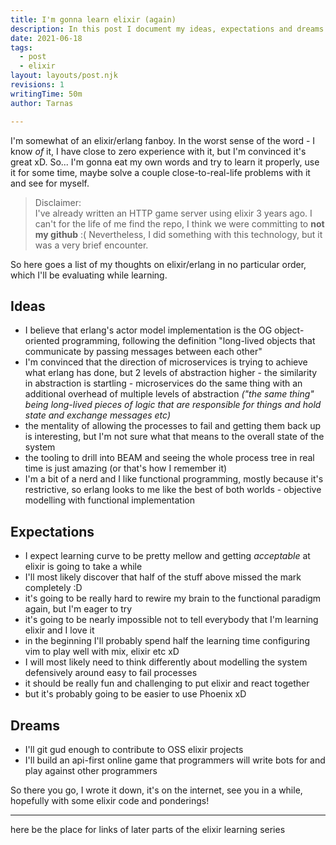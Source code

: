 ```yaml
---
title: I'm gonna learn elixir (again)
description: In this post I document my ideas, expectations and dreams of elixir BEFORE I take anoter dive into the stack stack.
date: 2021-06-18
tags:
  - post
  - elixir
layout: layouts/post.njk
revisions: 1
writingTime: 50m
author: Tarnas

---
```


I'm somewhat of an elixir/erlang fanboy.
In the worst sense of the word - I know *of*  it, I have close to zero experience with it, but I'm convinced it's great xD.
So... I'm gonna eat my own words and try to learn it properly, use it for some time, maybe solve a couple close-to-real-life problems with it and see for myself.

> Disclaimer:<br/>
> I've already written an HTTP game server using elixir 3 years ago.
I can't for the life of me find the repo, I think we were committing to **not my github** :(
Nevertheless, I did something with this technology, but it was a very brief encounter.

So here goes a list of my thoughts on elixir/erlang in no particular order, which I'll be evaluating while learning.

## Ideas

* I believe that erlang's actor model implementation is the OG object-oriented programming, following the definition "long-lived objects that communicate by passing messages between each other"
* I'm convinced that the direction of microservices is trying to achieve what erlang has done, but 2 levels of abstraction higher - the similarity in abstraction is startling - microservices do the same thing with an additional overhead of multiple levels of abstraction *("the same thing" being long-lived pieces of logic that are responsible for things and hold state and exchange messages etc)*
* the mentality of allowing the processes to fail and getting them back up is interesting, but I'm not sure what that means to the overall state of the system
* the tooling to drill into BEAM and seeing the whole process tree in real time is just amazing (or that's how I remember it)
* I'm a bit of a nerd and I like functional programming, mostly because it's restrictive, so erlang looks to me like the best of both worlds - objective modelling with functional implementation

## Expectations

* I expect learning curve to be pretty mellow and getting *acceptable* at elixir is going to take a while
* I'll most likely discover that half of the stuff above missed the mark completely :D
* it's going to be really hard to rewire my brain to the functional paradigm again, but I'm eager to try
* it's going to be nearly impossible not to tell everybody that I'm learning elixir and I love it
* in the beginning I'll probably spend half the learning time configuring vim to play well with mix, elixir etc xD
* I will most likely need to think differently about modelling the system defensively around easy to fail processes
* it should be really fun and challenging to put elixir and react together
* but it's probably going to be easier to use Phoenix xD

## Dreams

* I'll git gud enough to contribute to OSS elixir projects
* I'll build an api-first online game that programmers will write bots for and play against other programmers

So there you go, I wrote it down, it's on the internet, see you in a while, hopefully with some elixir code and ponderings!

---

here be the place for links of later parts of the elixir learning series
